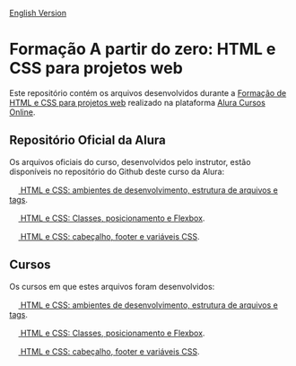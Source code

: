 [English Version](README.EN.md)

# Formação A partir do zero: HTML e CSS para projetos web

Este repositório contém os arquivos desenvolvidos durante a [Formação de HTML e CSS para projetos web](https://cursos.alura.com.br/formacao-html-css) realizado na plataforma [Alura Cursos Online](https://alura.com.br).

## Repositório Oficial da Alura

Os arquivos oficiais do curso, desenvolvidos pelo instrutor, estão disponíveis no repositório do Github deste curso da Alura:

[<img src="https://www.alura.com.br/assets/api/cursos/html-css-ambiente-arquivos-tags.svg" width="16px" height="16px"> HTML e CSS: ambientes de desenvolvimento, estrutura de arquivos e tags](https://github.com/alura-cursos/Portifolio-HTML-e-CSS/).

[<img src="https://www.alura.com.br/assets/api/cursos/html-css-classes-posicionamento-flexbox.svg" width="16px" height="16px"> HTML e CSS: Classes, posicionamento e Flexbox](https://github.com/alura-cursos/Portifolio-HTML-e-CSS-Curso2).

[<img src="https://www.alura.com.br/assets/api/cursos/html-css-cabecalho-footer-variaveis-css.svg" width="16px" height="16px"> HTML e CSS: cabeçalho, footer e variáveis CSS](https://github.com/alura-cursos/Portifolio-HTML-e-CSS-Curso3).

## Cursos

Os cursos em que estes arquivos foram desenvolvidos:

[<img src="https://www.alura.com.br/assets/api/cursos/html-css-ambiente-arquivos-tags.svg" width="16px" height="16px"> HTML e CSS: ambientes de desenvolvimento, estrutura de arquivos e tags](https://cursos.alura.com.br/course/html-css-ambiente-arquivos-tags).

[<img src="https://www.alura.com.br/assets/api/cursos/html-css-classes-posicionamento-flexbox.svg" width="16px" height="16px"> HTML e CSS: Classes, posicionamento e Flexbox](https://cursos.alura.com.br/course/html-css-classes-posicionamento-flexbox).

[<img src="https://www.alura.com.br/assets/api/cursos/html-css-cabecalho-footer-variaveis-css.svg" width="16px" height="16px"> HTML e CSS: cabeçalho, footer e variáveis CSS](https://cursos.alura.com.br/course/html-css-cabecalho-footer-variaveis-css).